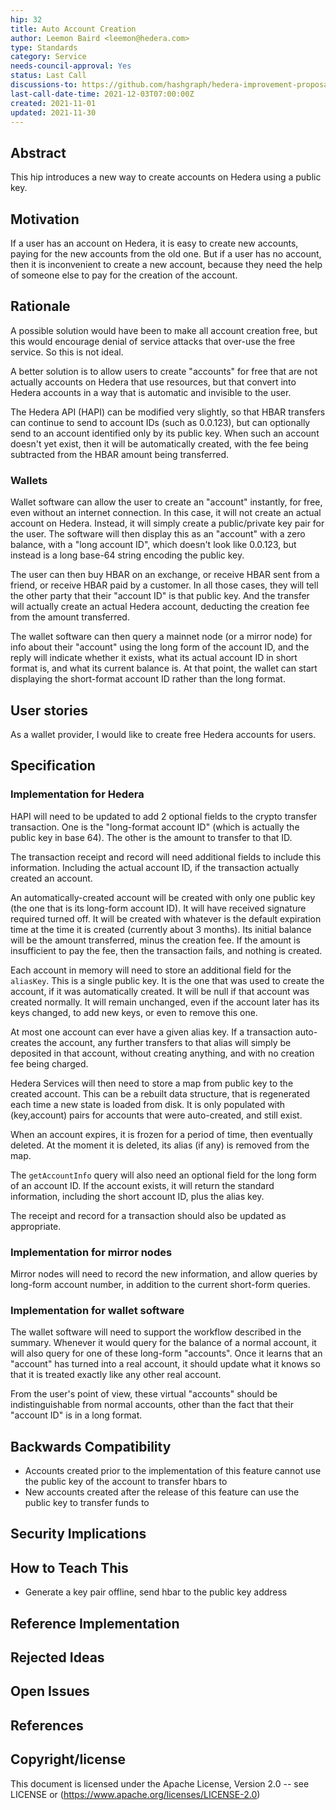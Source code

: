 ```yaml
---
hip: 32
title: Auto Account Creation
author: Leemon Baird <leemon@hedera.com>
type: Standards 
category: Service
needs-council-approval: Yes
status: Last Call
discussions-to: https://github.com/hashgraph/hedera-improvement-proposal/discussions/187
last-call-date-time: 2021-12-03T07:00:00Z
created: 2021-11-01
updated: 2021-11-30
---
```


## Abstract

This hip introduces a new way to create accounts on Hedera using a public key.
  
## Motivation
If a user has an account on Hedera, it is easy to create new accounts, paying for the new accounts from the old one. But if a user has no account, then it is inconvenient to create a new account, because they need the help of someone else to pay for the creation of the account. 

## Rationale

A possible solution would have been to make all account creation free, but this would encourage denial of service attacks that over-use the free service. So this is not ideal.

A better solution is to allow users to create "accounts" for free that are not actually accounts on Hedera that use resources, but that convert into Hedera accounts in a way that is automatic and invisible to the user.

The Hedera API (HAPI) can be modified very slightly, so that HBAR transfers can continue to send to account IDs (such as 0.0.123), but can optionally send to an account identified only by its public key. When such an account doesn't yet exist, then it will be automatically created, with the fee being subtracted from the HBAR amount being transferred.

### Wallets
  
Wallet software can allow the user to create an "account" instantly, for free, even without an internet connection. In this case, it will not create an actual account on Hedera. Instead, it will simply create a public/private key pair for the user. The software will then display this as an "account" with a zero balance, with a "long account ID", which doesn't look like 0.0.123, but instead is a long base-64 string encoding the public key.

The user can then buy HBAR on an exchange, or receive HBAR sent from a friend, or receive HBAR paid by a customer. In all those cases, they will tell the other party that their "account ID" is that public key. And the transfer will actually create an actual Hedera account, deducting the creation fee from the amount transferred.

The wallet software can then query a mainnet node (or a mirror node) for info about their "account" using the long form of the account ID, and the reply will indicate whether it exists, what its actual account ID in short format is, and what its current balance is. At that point, the wallet can start displaying the short-format account ID rather than the long format.

## User stories

As a wallet provider, I would like to create free Hedera accounts for users.
 
## Specification
  
### Implementation for Hedera

HAPI will need to be updated to add 2 optional fields to the crypto transfer transaction. One is the "long-format account ID" (which is actually the public key in base 64). The other is the amount to transfer to that ID.

The transaction receipt and record will need additional fields to include this information. Including the actual account ID, if the transaction actually created an account. 

An automatically-created account will be created with only one public key (the one that is its long-form account ID). It will have received signature required turned off. It will be created with whatever is the default expiration time at the time it is created (currently about 3 months). Its initial balance will be the amount transferred, minus the creation fee. If the amount is insufficient to pay the fee, then the transaction fails, and nothing is created.

Each account in memory will need to store an additional field for the `aliasKey`. This is a single public key. It is the one that was used to create the account, if it was automatically created.  It will be null if that account was created normally.  It will remain unchanged, even if the account later has its keys changed, to add new keys, or even to remove this one.

At most one account can ever have a given alias key. If a transaction auto-creates the account, any further transfers to that alias will simply be deposited in that account, without creating anything, and with no creation fee being charged.

Hedera Services will then need to store a map from public key to the created account. This can be a rebuilt data structure, that is regenerated each time a new state is loaded from disk. It is only populated with (key,account) pairs for accounts that were auto-created, and still exist.  

When an account expires, it is frozen for a period of time, then eventually deleted. At the moment it is deleted, its alias (if any) is removed from the map.

The `getAccountInfo` query will also need an optional field for the long form of an account ID. If the account exists, it will return the standard information, including the short account ID, plus the alias key.

The receipt and record for a transaction should also be updated as appropriate.

### Implementation for mirror nodes

Mirror nodes will need to record the new information, and allow queries by long-form account number, in addition to the current short-form queries.

### Implementation for wallet software

The wallet software will need to support the workflow described in the summary. Whenever it would query for the balance of a normal account, it will also query for one of these long-form "accounts". Once it learns that an "account" has turned into a real account, it should update what it knows so that it is treated exactly like any other real account.

From the user's point of view, these virtual "accounts" should be indistinguishable from normal accounts, other than the fact that their "account ID" is in a long format.

## Backwards Compatibility
* Accounts created prior to the implementation of this feature cannot use the public key of the account to transfer hbars to
* New accounts created after the release of this feature can use the public key to transfer funds to
  
## Security Implications

## How to Teach This

* Generate a key pair offline, send hbar to the public key address

## Reference Implementation

## Rejected Ideas

## Open Issues

## References

## Copyright/license
This document is licensed under the Apache License, Version 2.0 -- see LICENSE or (https://www.apache.org/licenses/LICENSE-2.0)
